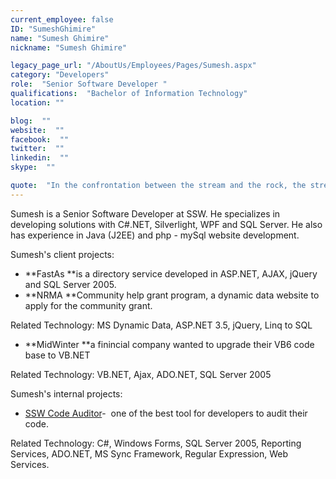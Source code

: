 ```yaml
---
current_employee: false
ID: "SumeshGhimire"
name: "Sumesh Ghimire"
nickname: "Sumesh Ghimire"

legacy_page_url: "/AboutUs/Employees/Pages/Sumesh.aspx"
category: "Developers"
role:  "Senior Software Developer "
qualifications:  "Bachelor of Information Technology"
location: ""

blog:  ""
website:  ""
facebook:  ""
twitter:  ""
linkedin:  ""
skype:  ""

quote:  "In the confrontation between the stream and the rock, the stream always wins - not through strength, but through persistence. - Budda"
---
```


Sumesh is a Senior Software Developer at SSW. He specializes in developing solutions with C#.NET, Silverlight, WPF and SQL Server. He also has experience in Java (J2EE) and php - mySql website development.  

Sumesh's client projects:  

*   **FastAs **is a directory service developed in ASP.NET, AJAX, jQuery and SQL Server 2005. 
*   **NRMA **Community help grant program, a dynamic data website to apply for the community grant. 

Related Technology: MS Dynamic Data, ASP.NET 3.5, jQuery, Linq to SQL 

*   **MidWinter **a finincial company wanted to upgrade their VB6 code base to VB.NET 

 Related Technology: VB.NET, Ajax, ADO.NET, SQL Server 2005  

 Sumesh's internal projects:

*   [SSW Code Auditor](http://www.ssw.com.au/ssw/codeauditor/)-  one of the best tool for developers to audit their code.

Related Technology: C#, Windows Forms, SQL Server 2005, Reporting Services, ADO.NET, MS Sync Framework, Regular Expression, Web Services.
